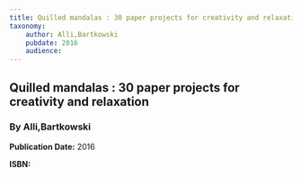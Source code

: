```yaml
---
title: Quilled mandalas : 30 paper projects for creativity and relaxation
taxonomy:
	author: Alli,Bartkowski
	pubdate: 2016
	audience: 
---
```

## Quilled mandalas : 30 paper projects for creativity and relaxation
### By Alli,Bartkowski


**Publication Date:** 2016

**ISBN:** 
